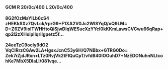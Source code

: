#### GCM R 20/0c/400 L 20/0c/400
**8G2fOzMaYlLb6cS4**<br/>**zHEKkSXz7QvLck/rprG9+F1XA2V0Jc2WISYqQ/oQ9LM=**<br/>**D+Z6ZV9iolTWHHtoQiSjwDIqWESucXzYYcI0kKKmLawsCVCwu66qRap+qp2l2zXHoipIlqriIgpetz5f...**<br/><br/>
**24eeTzC9ocIy9dO2**<br/>**VqCIRrzC6Aw2LA+IgsxJcnC53y6H/Q7NBbx+GTRG0Do=**<br/>**Zek7rZjdJRxn+LTz0RvjVk2tFIQuCpT/vfdB40IOOuhD7+NzEDONuhnNLtcohKe7MbX5DlaLl/081vqe...**